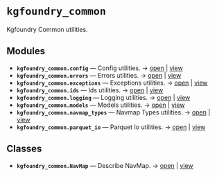 # `kgfoundry_common`

Kgfoundry Common utilities.

<!-- START doctoc generated TOC please keep comment here to allow auto update -->
<!-- END doctoc generated TOC please keep comment here to allow auto update -->

## Modules

- **`kgfoundry_common.config`** — Config utilities. → [open](vscode://file//home/paul/kgfoundry/src/kgfoundry_common/config.py:1:1) | [view](https://github.com/github.com/paul-heyse/blob/bc0c8711d5066ab1bfcf1456260c83f7ca0f224f/src/kgfoundry_common/config.py#L1)
- **`kgfoundry_common.errors`** — Errors utilities. → [open](vscode://file//home/paul/kgfoundry/src/kgfoundry_common/errors.py:1:1) | [view](https://github.com/github.com/paul-heyse/blob/bc0c8711d5066ab1bfcf1456260c83f7ca0f224f/src/kgfoundry_common/errors.py#L1)
- **`kgfoundry_common.exceptions`** — Exceptions utilities. → [open](vscode://file//home/paul/kgfoundry/src/kgfoundry_common/exceptions.py:1:1) | [view](https://github.com/github.com/paul-heyse/blob/bc0c8711d5066ab1bfcf1456260c83f7ca0f224f/src/kgfoundry_common/exceptions.py#L1)
- **`kgfoundry_common.ids`** — Ids utilities. → [open](vscode://file//home/paul/kgfoundry/src/kgfoundry_common/ids.py:1:1) | [view](https://github.com/github.com/paul-heyse/blob/bc0c8711d5066ab1bfcf1456260c83f7ca0f224f/src/kgfoundry_common/ids.py#L1)
- **`kgfoundry_common.logging`** — Logging utilities. → [open](vscode://file//home/paul/kgfoundry/src/kgfoundry_common/logging.py:1:1) | [view](https://github.com/github.com/paul-heyse/blob/bc0c8711d5066ab1bfcf1456260c83f7ca0f224f/src/kgfoundry_common/logging.py#L1)
- **`kgfoundry_common.models`** — Models utilities. → [open](vscode://file//home/paul/kgfoundry/src/kgfoundry_common/models.py:1:1) | [view](https://github.com/github.com/paul-heyse/blob/bc0c8711d5066ab1bfcf1456260c83f7ca0f224f/src/kgfoundry_common/models.py#L1)
- **`kgfoundry_common.navmap_types`** — Navmap Types utilities. → [open](vscode://file//home/paul/kgfoundry/src/kgfoundry_common/navmap_types.py:1:1) | [view](https://github.com/github.com/paul-heyse/blob/bc0c8711d5066ab1bfcf1456260c83f7ca0f224f/src/kgfoundry_common/navmap_types.py#L1)
- **`kgfoundry_common.parquet_io`** — Parquet Io utilities. → [open](vscode://file//home/paul/kgfoundry/src/kgfoundry_common/parquet_io.py:1:1) | [view](https://github.com/github.com/paul-heyse/blob/bc0c8711d5066ab1bfcf1456260c83f7ca0f224f/src/kgfoundry_common/parquet_io.py#L1)

## Classes

- **`kgfoundry_common.NavMap`** — Describe NavMap. → [open](vscode://file//home/paul/kgfoundry/src/kgfoundry_common/navmap_types.py:32:1) | [view](https://github.com/github.com/paul-heyse/blob/bc0c8711d5066ab1bfcf1456260c83f7ca0f224f/src/kgfoundry_common/navmap_types.py#L32-L45)
<!-- agent:readme v1 sha:bc0c8711d5066ab1bfcf1456260c83f7ca0f224f content:53aacdf6114e -->
